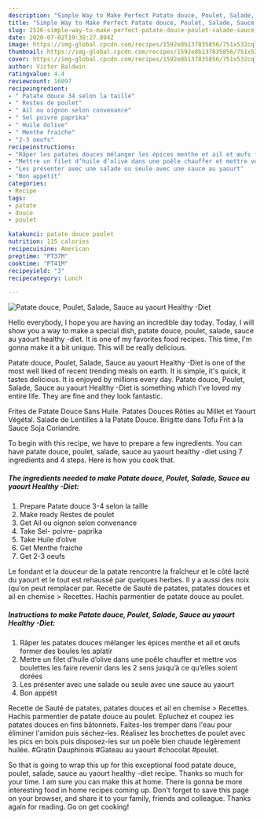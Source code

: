 ```yaml
---
description: "Simple Way to Make Perfect Patate douce, Poulet, Salade, Sauce au yaourt Healthy -Diet"
title: "Simple Way to Make Perfect Patate douce, Poulet, Salade, Sauce au yaourt Healthy -Diet"
slug: 2526-simple-way-to-make-perfect-patate-douce-poulet-salade-sauce-au-yaourt-healthy-diet
date: 2020-07-02T19:38:27.894Z
image: https://img-global.cpcdn.com/recipes/1592e8b137835856/751x532cq70/patate-douce-poulet-salade-sauce-au-yaourt-healthy-diet-photo-principale-de-la-recette.jpg
thumbnail: https://img-global.cpcdn.com/recipes/1592e8b137835856/751x532cq70/patate-douce-poulet-salade-sauce-au-yaourt-healthy-diet-photo-principale-de-la-recette.jpg
cover: https://img-global.cpcdn.com/recipes/1592e8b137835856/751x532cq70/patate-douce-poulet-salade-sauce-au-yaourt-healthy-diet-photo-principale-de-la-recette.jpg
author: Victor Baldwin
ratingvalue: 4.4
reviewcount: 16097
recipeingredient:
- " Patate douce 34 selon la taille"
- " Restes de poulet"
- " Ail ou oignon selon convenance"
- " Sel poivre paprika"
- " Huile dolive"
- " Menthe fraiche"
- "2-3 oeufs"
recipeinstructions:
- "Râper les patates douces mélanger les épices menthe et ail et œufs former des boules les aplatir"
- "Mettre un filet d’huile d’olive dans une poêle chauffer et mettre vos boulettes les faire revenir dans les 2 sens jusqu’à ce qu’elles soient dorées"
- "Les présenter avec une salade ou seule avec une sauce au yaourt"
- "Bon appétit"
categories:
- Recipe
tags:
- patate
- douce
- poulet

katakunci: patate douce poulet 
nutrition: 115 calories
recipecuisine: American
preptime: "PT37M"
cooktime: "PT41M"
recipeyield: "3"
recipecategory: Lunch

---
```



![Patate douce, Poulet, Salade, Sauce au yaourt Healthy -Diet](https://img-global.cpcdn.com/recipes/1592e8b137835856/751x532cq70/patate-douce-poulet-salade-sauce-au-yaourt-healthy-diet-photo-principale-de-la-recette.jpg)

Hello everybody, I hope you are having an incredible day today. Today, I will show you a way to make a special dish, patate douce, poulet, salade, sauce au yaourt healthy -diet. It is one of my favorites food recipes. This time, I'm gonna make it a bit unique. This will be really delicious.

Patate douce, Poulet, Salade, Sauce au yaourt Healthy -Diet is one of the most well liked of recent trending meals on earth. It is simple, it's quick, it tastes delicious. It is enjoyed by millions every day. Patate douce, Poulet, Salade, Sauce au yaourt Healthy -Diet is something which I've loved my entire life. They are fine and they look fantastic.

Frites de Patate Douce Sans Huile. Patates Douces Rôties au Millet et Yaourt Végétal. Salade de Lentilles à la Patate Douce. Brigitte dans Tofu Frit à la Sauce Soja Coriandre.


To begin with this recipe, we have to prepare a few ingredients. You can have patate douce, poulet, salade, sauce au yaourt healthy -diet using 7 ingredients and 4 steps. Here is how you cook that.

<!--inarticleads1-->

##### The ingredients needed to make Patate douce, Poulet, Salade, Sauce au yaourt Healthy -Diet:

1. Prepare  Patate douce 3-4 selon la taille
1. Make ready  Restes de poulet
1. Get  Ail ou oignon selon convenance
1. Take  Sel- poivre- paprika
1. Take  Huile d’olive
1. Get  Menthe fraiche
1. Get 2-3 oeufs


Le fondant et la douceur de la patate rencontre la fraîcheur et le côté lacté du yaourt et le tout est rehaussé par quelques herbes. Il y a aussi des noix (qu&#39;on peut remplacer par. Recette de Sauté de patates, patates douces et ail en chemise &gt; Recettes. Hachis parmentier de patate douce au poulet. 

<!--inarticleads2-->

##### Instructions to make Patate douce, Poulet, Salade, Sauce au yaourt Healthy -Diet:

1. Râper les patates douces mélanger les épices menthe et ail et œufs former des boules les aplatir
1. Mettre un filet d’huile d’olive dans une poêle chauffer et mettre vos boulettes les faire revenir dans les 2 sens jusqu’à ce qu’elles soient dorées
1. Les présenter avec une salade ou seule avec une sauce au yaourt
1. Bon appétit


Recette de Sauté de patates, patates douces et ail en chemise &gt; Recettes. Hachis parmentier de patate douce au poulet. Epluchez et coupez les patates douces en fins bâtonnets. Faites-les tremper dans l&#39;eau pour éliminer l&#39;amidon puis séchez-les. Réalisez les brochettes de poulet avec les pics en bois puis disposez-les sur un poêle bien chaude légèrement huilée. #Gratin Dauphinois #Gateau au yaourt #chocolat #poulet. 

So that is going to wrap this up for this exceptional food patate douce, poulet, salade, sauce au yaourt healthy -diet recipe. Thanks so much for your time. I am sure you can make this at home. There is gonna be more interesting food in home recipes coming up. Don't forget to save this page on your browser, and share it to your family, friends and colleague. Thanks again for reading. Go on get cooking!
